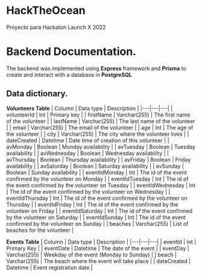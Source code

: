 # HackTheOcean
Proyecto para Hackaton Launch X 2022


# Backend Documentation.

The backend was implemented using **Express** framework and **Prisma** to create and interact with a database in **PostgreSQL**

## Data dictionary.

**Volunteers Table**
| Column | Data type | Description |
|---|---|---|
| volunteerId | Int | Primary key |
| firstName | Varchar(255) | The first name of the volunteer |
| lastName | Varchar(255) | The last name of the volunteer |
| email | Varchar(255) | The email of the volunteer |
| age | Int | The age of the volunteer |
| city | Varchar(255) | The city where the volunteer lives |
| dateCreated | Datetime | Date time of creation of this volunteer |
| avMonday | Boolean | Monday availability |
| avTuesday | Boolean | Tuesday availability |
| avWednesday | Boolean | Wednesday availability |
| avThursday | Boolean | Thursday availability |
| avFriday | Boolean | Friday availability |
| avSaturday | Boolean | Saturday availability |
| avSunday | Boolean | Sunday availability |
| eventIdMonday | Int | The id of the event confirmed by the volunteer on Monday |
| eventIdTuesday | Int | The id of the event confirmed by the volunteer on Tuesday |
| eventIdWednesday | Int | The id of the event confirmed by the volunteer on Wednesday |
| eventIdThursday | Int | The id of the event confirmed by the volunteer on Thursday |
| eventIdFriday | Int | The id of the event confirmed by the volunteer on Friday |
| eventIdSaturday | Int | The id of the event confirmed by the volunteer on Saturday |
| eventIdSunday | Int | The id of the event confirmed by the volunteer on Sunday |
| beaches | Varchar(255) | List of beaches for the volunteer |


**Events Table**
| Column | Data type | Description |
|---|---|---|
| eventId | Int | Primary Key |
| eventDate | Datetime | The date of the event |
| eventDay | Varchar(255) | Weekday of the event (Monday to Sunday) |
| beach | Varchar(255) | The beach where the event will take place |
| dateCreated | Datetime | Event registration date |